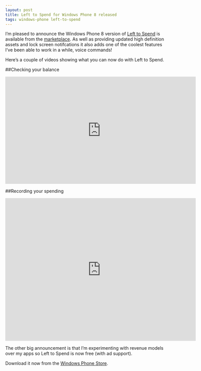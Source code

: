 ```yaml
---
layout: post
title: Left to Spend for Windows Phone 8 released
tags: windows-phone left-to-spend
---
```


I’m pleased to announce the Windows Phone 8 version of [Left to Spend][cx] is available from the [marketplace][store]. As well as providing updated high definition assets and lock screen notifcations it also adds one of the coolest features I’ve been able to work in a while, voice commands!

Here’s a couple of videos showing what you can now do with Left to Spend.

##Checking your balance

<iframe width="600" height="338" src="http://www.youtube.com/embed/-SWUnC5lTT4" frameborder="0" allowfullscreen></iframe>

##Recording your spending
<iframe width="600" height="450" src="http://www.youtube.com/embed/FYfdB9GtNEw" frameborder="0" allowfullscreen></iframe>

The other big announcement is that I’m experimenting with revenue models over my apps so Left to Spend is now free (with ad support).

Download it now from the [Windows Phone Store][store].

[cx]: http://compiledexperience.com/windows-phone/left-to-spend
[store]: http://windowsphone.com/s?appId=6c0624b1-d385-e011-986b-78e7d1fa76f8
